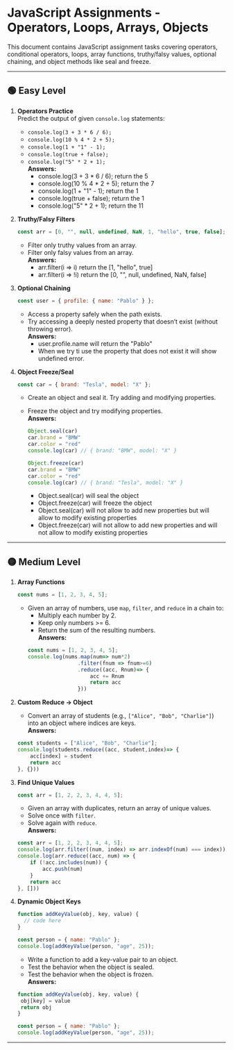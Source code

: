 # JavaScript Assignments - Operators, Loops, Arrays, Objects

This document contains JavaScript assignment tasks covering operators,
conditional operators, loops, array functions, truthy/falsy values,
optional chaining, and object methods like seal and freeze.

---

## 🟢 Easy Level

1. **Operators Practice**  
   Predict the output of given `console.log` statements:

   - `console.log(3 + 3 * 6 / 6);`  
   - `console.log(10 % 4 * 2 + 5);`  
   - `console.log(1 + "1" - 1);`  
   - `console.log(true + false);`  
   - `console.log("5" * 2 + 1);`  
   **Answers:**
        - console.log(3 + 3 * 6 / 6); return the 5
        - console.log(10 % 4 * 2 + 5); return the 7
        - console.log(1 + "1" - 1); return the 1
        - console.log(true + false); return the 1
        - console.log("5" * 2 + 1); return the 11

2. **Truthy/Falsy Filters**  
    ```js
    const arr = [0, "", null, undefined, NaN, 1, "hello", true, false];
    ```
   - Filter only truthy values from an array.  
   - Filter only falsy values from an array.  
**Answers:**
        - arr.filter(i => i) return the [1, "hello", true]
        - arr.filter(i => !i) return the [0, "", null, undefined, NaN, false]

3. **Optional Chaining**  
    ``` js
    const user = { profile: { name: "Pablo" } };
    ```
   - Access a property safely when the path exists.  
   - Try accessing a deeply nested property that doesn’t exist (without throwing error).  
**Answers:**
     - user.profile.name will return the "Pablo"
     - When we try ti use the property that does not exist it will show undefined error.

4. **Object Freeze/Seal**  
    ``` js
    const car = { brand: "Tesla", model: "X" };
    ```
   - Create an object and seal it. Try adding and modifying properties.  
   - Freeze the object and try modifying properties.  
**Answers:**
     ```js 
     Object.seal(car)
     car.brand = "BMW"
     car.color = "red"
     console.log(car) // { brand: "BMW", model: "X" }
     ```
     
     ```js 
     Object.freeze(car)
     car.brand = "BMW"
     car.color = "red"
     console.log(car) // { brand: "Tesla", model: "X" } 
     ```    
     
        - Object.seal(car) will seal the object
        - Object.freeze(car) will freeze the object
        - Object.seal(car) will not allow to add new properties but will allow to modify existing properties
        - Object.freeze(car) will not allow to add new properties and will not allow to modify existing properties

---

## 🟡 Medium Level

1. **Array Functions** 
    ``` js
    const nums = [1, 2, 3, 4, 5];
    ``` 
   - Given an array of numbers, use `map`, `filter`, and `reduce` in a chain to:  
     - Multiply each number by 2.  
     - Keep only numbers >= 6.  
     - Return the sum of the resulting numbers.  
     **Answers:**
     ```js
     const nums = [1, 2, 3, 4, 5];
     console.log(nums.map(num=> num*2)
                     .filter(fnum => fnum>=6)
                     .reduce((acc, Rnum)=> {
                         acc += Rnum
                         return acc
                     }))
     ```
     

2. **Custom Reduce → Object**  
   - Convert an array of students (e.g., `["Alice", "Bob", "Charlie"]`) into an object where indices are keys.  
    **Answers:**
    ```js
    const students = ["Alice", "Bob", "Charlie"];
    console.log(students.reduce((acc, student,index)=> {
        acc[index] = student
        return acc
    }, {}))
    ```
   
3. **Find Unique Values**  
    ``` js
    const arr = [1, 2, 2, 3, 4, 4, 5];
    ```
   - Given an array with duplicates, return an array of unique values.  
   - Solve once with `filter`.  
   - Solve again with `reduce`.  
   **Answers:**
   ```js
   const arr = [1, 2, 2, 3, 4, 4, 5];
   console.log(arr.filter((num, index) => arr.indexOf(num) === index))
   console.log(arr.reduce((acc, num) => {
       if (!acc.includes(num)) {
           acc.push(num)
       }
       return acc
   }, []))
   ```
   

4. **Dynamic Object Keys**  
    ``` js
    function addKeyValue(obj, key, value) {
      // code here
    }

    const person = { name: "Pablo" };
    console.log(addKeyValue(person, "age", 25));
    ```
   - Write a function to add a key-value pair to an object.  
   - Test the behavior when the object is sealed.  
   - Test the behavior when the object is frozen.  
   **Answers:**
   ```js
   function addKeyValue(obj, key, value) {
    obj[key] = value
    return obj
   }

   const person = { name: "Pablo" };
   console.log(addKeyValue(person, "age", 25));
   ```
   

---
